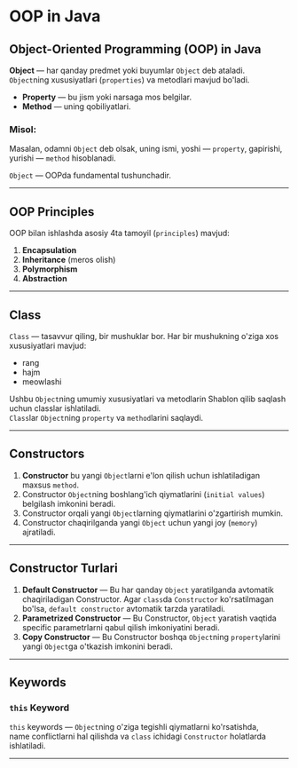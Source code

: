 # OOP in Java

## Object-Oriented Programming (OOP) in Java

**Object** — har qanday predmet yoki buyumlar `Object` deb ataladi.  
`Object`ning xususiyatlari (`properties`) va metodlari mavjud bo'ladi.  
- **Property** — bu jism yoki narsaga mos belgilar.  
- **Method** — uning qobiliyatlari.

### Misol:
Masalan, odamni `Object` deb olsak, uning ismi, yoshi — `property`, gapirishi, yurishi — `method` hisoblanadi.

`Object` — OOPda fundamental tushunchadir.

---

## OOP Principles

OOP bilan ishlashda asosiy 4ta tamoyil (`principles`) mavjud:

1. **Encapsulation**
2. **Inheritance** (meros olish)
3. **Polymorphism**
4. **Abstraction**

---

## Class

`Class` — tasavvur qiling, bir mushuklar bor. Har bir mushukning o'ziga xos xususiyatlari mavjud:  
- rang  
- hajm  
- meowlashi

Ushbu `Object`ning umumiy xususiyatlari va metodlarin Shablon qilib saqlash uchun classlar ishlatiladi.  
`Class`lar `Object`ning `property` va `method`larini saqlaydi.

---

## Constructors

1. **Constructor** bu yangi `Object`larni e'lon qilish uchun ishlatiladigan maxsus `method`.
2. Constructor `Object`ning boshlang'ich qiymatlarini (`initial values`) belgilash imkonini beradi.
3. Constructor orqali yangi `Object`larning qiymatlarini o'zgartirish mumkin.
4. Constructor chaqirilganda yangi `Object` uchun yangi joy (`memory`) ajratiladi.

---

## Constructor Turlari

1. **Default Constructor** — Bu har qanday `Object` yaratilganda avtomatik chaqiriladigan Constructor. Agar `class`da `Constructor` ko'rsatilmagan bo'lsa, `default constructor` avtomatik tarzda yaratiladi.
2. **Parametrized Constructor** — Bu Constructor, `Object` yaratish vaqtida specific parametrlarni qabul qilish imkoniyatini beradi.
3. **Copy Constructor** — Bu Constructor boshqa `Object`ning `property`larini yangi `Object`ga o'tkazish imkonini beradi.

---

## Keywords

### `this` Keyword

`this` keywords — `Object`ning o'ziga tegishli qiymatlarni ko'rsatishda,  
name conflictlarni hal qilishda va `class` ichidagi `Constructor` holatlarda ishlatiladi.

---
